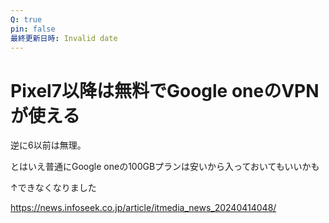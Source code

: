 ```yaml
---
Q: true
pin: false
最終更新日時: Invalid date
---
```

# Pixel7以降は無料でGoogle oneのVPNが使える

逆に6以前は無理。

とはいえ普通にGoogle oneの100GBプランは安いから入っておいてもいいかも

↑できなくなりました

https://news.infoseek.co.jp/article/itmedia_news_20240414048/